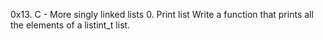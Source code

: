 0x13. C - More singly linked lists
0. Print list
Write a function that prints all the elements of a listint_t list.
